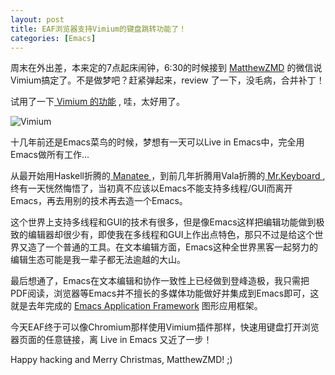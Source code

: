 ```yaml
---
layout: post
title: EAF浏览器支持Vimium的键盘跳转功能了！
categories: [Emacs]
---
```


周末在外出差，本来定的7点起床闹钟，6:30的时候接到 [MatthewZMD](https://github.com/MatthewZMD) 的微信说Vimium搞定了。不是做梦吧？赶紧弹起来，review 了一下，没毛病，合并补丁！

试用了一下[ Vimium 的功能](https://github.com/manateelazycat/emacs-application-framework/pull/179) , 哇，太好用了。

![Vimium]({{site.url}}/pics/eaf-vimium/eaf-vimium.png)

十几年前还是Emacs菜鸟的时候，梦想有一天可以Live in Emacs中，完全用Emacs做所有工作...

从最开始用Haskell折腾的[ Manatee ](https://wiki.haskell.org/Manatee)，到前几年折腾用Vala折腾的[ Mr.Keyboard ](https://github.com/manateelazycat/mrkeyboard), 终有一天恍然悔悟了，当初真不应该以Emacs不能支持多线程/GUI而离开Emacs，再去用别的技术再去造一个Emacs。

这个世界上支持多线程和GUI的技术有很多，但是像Emacs这样把编辑功能做到极致的编辑器却很少有，即使我在多线程和GUI上作出点特色，那只不过是给这个世界又造了一个普通的工具。在文本编辑方面，Emacs这种全世界黑客一起努力的编辑生态可能是我一辈子都无法逾越的大山。

最后想通了，Emacs在文本编辑和协作一致性上已经做到登峰造极，我只需把PDF阅读，浏览器等Emacs并不擅长的多媒体功能做好并集成到Emacs即可，这就是去年完成的 [Emacs Application Framework](https://github.com/manateelazycat/emacs-application-framework) 图形应用框架。

今天EAF终于可以像Chromium那样使用Vimium插件那样，快速用键盘打开浏览器页面的任意链接，离 Live in Emacs 又近了一步！

Happy hacking and Merry Christmas, MatthewZMD! ;)
